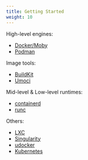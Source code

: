 ```yaml
---
title: Getting Started
weight: 10
---
```


High-level engines:
- [Docker/Moby](./docker)
- [Podman](./podman)

Image tools:
- [BuildKit](./buildkit)
- [Umoci](./umoci)

Mid-level & Low-level runtimes:
- [containerd](./containerd)
- [runc](./runc)

Others:
- [LXC](./lxc)
- [Singularity](./singularity)
- [udocker](./udocker)
- [Kubernetes](./kubernetes)
